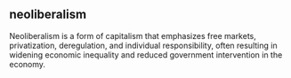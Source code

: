 ## neoliberalism
Neoliberalism is a form of capitalism that emphasizes free markets, privatization, deregulation, and individual responsibility, often resulting in widening economic inequality and reduced government intervention in the economy.

